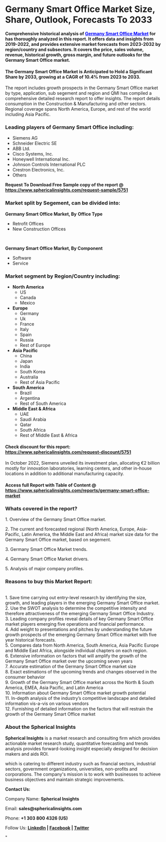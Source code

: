 <h1 class="news-post-title">Germany Smart Office Market Size, Share, Outlook, Forecasts To 2033</h1>
<p><strong>Comprehensive historical analysis of&nbsp;<span style="color: #0000ff;"><a style="color: #0000ff;" href="https://www.sphericalinsights.com/reports/germany-smart-office-market" target="_blank">Germany Smart Office Market</a></span>&nbsp;for has thoroughly analyzed in this report. It offers data and insights from 2019-2022, and provides extensive market forecasts from 2023-2032 by region/country and subsectors. It covers the price, sales volume, revenue, historical growth, gross margin, and future outlooks for the Germany Smart Office market.</strong></p>
<h4><strong>The Germany Smart Office Market is Anticipated to Hold a Significant Share by 2033, growing at a CAGR of 10.4% from 2023 to 2033.</strong></h4>
<p>The report includes growth prospects in the Germany Smart Office market by type, application, sub segement and region and QMI has compiled a comprehensive detailed research report to offer insights. The report details consumption in the Construction &amp; Manufacturing and other sectors. Regional coverage spans North America, Europe, and rest of the world including Asia Pacific.</p>
<h3><strong>Leading players of Germany Smart Office including:</strong></h3>
<ul>
<li>Siemens AG</li>
<li>Schneider Electric SE</li>
<li>ABB Ltd.</li>
<li>Cisco Systems, Inc.</li>
<li>Honeywell International Inc.</li>
<li>Johnson Controls International PLC</li>
<li>Crestron Electronics, Inc.</li>
<li>Others</li>
</ul>
<p><strong>Request To Download Free Sample copy of the report @ <a href="https://www.sphericalinsights.com/request-sample/5751" target="_blank">https://www.sphericalinsights.com/request-sample/5751</a></strong></p>
<h3><strong>Market split by Segement, can be divided into:</strong></h3>
<p><strong>Germany Smart Office Market, By</strong>&nbsp;<strong>Office Type</strong></p>
<ul>
<li>Retrofit Offices</li>
<li>New Construction Offices</li>
</ul>
<p>&nbsp;</p>
<p><strong>Germany Smart Office Market, By Component</strong></p>
<ul>
<li>Software</li>
<li>Service</li>
</ul>
<h3><strong>Market segment by Region/Country including:</strong></h3>
<ul>
<li><strong>North America</strong>
<ul>
<li>US</li>
<li>Canada</li>
<li>Mexico</li>
</ul>
</li>
<li><strong>Europe</strong>
<ul>
<li>Germany</li>
<li>Uk</li>
<li>France</li>
<li>Italy</li>
<li>Spain</li>
<li>Russia</li>
<li>Rest of Europe</li>
</ul>
</li>
<li><strong>Asia Pacific</strong>
<ul>
<li>China</li>
<li>Japan</li>
<li>India</li>
<li>South Korea</li>
<li>Australia</li>
<li>Rest of Asia Pacific</li>
</ul>
</li>
<li><strong>South America</strong>
<ul>
<li>Brazil</li>
<li>Argentina</li>
<li>Rest of South America</li>
</ul>
</li>
<li><strong>Middle East &amp; Africa</strong>
<ul>
<li>UAE</li>
<li>Saudi Arabia</li>
<li>Qatar</li>
<li>South Africa</li>
<li>Rest of Middle East &amp; Africa</li>
</ul>
</li>
</ul>
<h4>Check discount for this report: <a href="https://www.sphericalinsights.com/request-discount/5751" target="_blank">https://www.sphericalinsights.com/request-discount/5751</a></h4>
<p>In October 2022, Siemens unveiled its investment plan, allocating &euro;2 billion mostly for innovation laboratories, learning centers, and other in-house locations in addition to additional manufacturing capacity.</p>
<h4>Access full Report with Table of Content @ <a href="https://www.sphericalinsights.com/reports/germany-smart-office-market" target="_blank">https://www.sphericalinsights.com/reports/germany-smart-office-market</a></h4>
<h3><strong>Whats covered in the report?</strong></h3>
<p>1. Overview of the Germany Smart Office market.</p>
<p>2. The current and forecasted regional (North America, Europe, Asia-Pacific, Latin America, the Middle East and Africa) market size data for the Germany Smart Office market, based on segement.</p>
<p>3. Germany Smart Office Market trends.</p>
<p>4. Germany Smart Office Market drivers.</p>
<p>5. Analysis of major company profiles.</p>
<h3><strong>Reasons to buy this Market Report:</strong></h3>
<p><br /> 1. Save time carrying out entry-level research by identifying the size, growth, and leading players in the emerging Germany Smart Office market.<br /> 2. Use the SWOT analysis to determine the competitive intensity and therefore attractiveness of the emerging Germany Smart Office Industry.<br /> 3. Leading company profiles reveal details of key Germany Smart Office market players emerging five operations and financial performance.<br /> 4. Add weight to presentations and pitches by understanding the future growth prospects of the emerging Germany Smart Office market with five year historical forecasts.<br /> 5. Compares data from North America, South America, Asia Pacific Europe and Middle East Africa, alongside individual chapters on each region.<br /> 6. Extensive information on factors that will amplify the growth of the Germany Smart Office market over the upcoming seven years<br /> 7. Accurate estimation of the Germany Smart Office market size <br /> 8. Exact estimations of the upcoming trends and changes observed in the consumer behavior <br /> 9. Growth of the Germany Smart Office market across the North &amp; South America, EMEA, Asia Pacific, and Latin America<br /> 10. Information about Germany Smart Office market growth potential<br /> 11. In-depth analysis of the industry&rsquo;s competitive landscape and detailed information vis-a-vis on various vendors<br /> 12. Furnishing of detailed information on the factors that will restrain the growth of the Germany Smart Office market</p>
<h3><strong>About the Spherical Insights</strong></h3>
<p><strong>Spherical Insights</strong> is a market research and consulting firm which provides actionable market research study, quantitative forecasting and trends analysis provides forward-looking insight especially designed for decision makers and aids ROI.</p>
<p>which is catering to different industry such as financial sectors, industrial sectors, government organizations, universities, non-profits and corporations. The company's mission is to work with businesses to achieve business objectives and maintain strategic improvements.</p>
<p><strong>Contact Us:</strong></p>
<p>Company Name: <strong>Spherical Insights</strong></p>
<p>Email: <strong>sales@sphericalinsights.com</strong></p>
<p>Phone: <strong>+1 303 800 4326 (US)</strong></p>
<p>Follow Us: <strong><a href="https://www.linkedin.com/company/spherical-insight/"><u>LinkedIn</u></a> | <a href="https://www.facebook.com/sphericalinsights22"><u>Facebook</u></a> | <a href="https://twitter.com/SInsights_US"><u>Twitter</u></a></strong></p>
<p>"</p>
